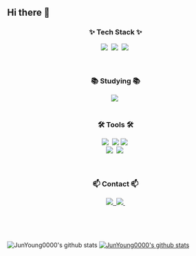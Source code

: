 ## Hi there 👋

<!--내용 부분-->
<h3 align="center">✨ Tech Stack ✨</h3>
<div align="center">
  <img src="https://img.shields.io/badge/html5-E34F26.svg?style=for-the-badge&logo=html5&logoColor=white" />&nbsp
  <img src="https://img.shields.io/badge/css3-1572B6.svg?style=for-the-badge&logo=css3&logoColor=white" />&nbsp
  <img src="https://img.shields.io/badge/javascript-F7DF1E.svg?style=for-the-badge&logo=javascript&logoColor=20232a" />&nbsp
</div>

<br>
<br>

<h3 align="center">📚 Studying 📚</h3>
<div align="center">
  <img src="https://img.shields.io/badge/React%20Query-FF4154?style=for-the-badge&logo=react%20query&logoColor=white" />&nbsp
</div>

<br>

<h3 align="center">🛠 Tools 🛠</h3>
<div align="center">
  <img src="https://img.shields.io/badge/git-F05033.svg?style=for-the-badge&logo=git&logoColor=white" />&nbsp
  <img src="https://img.shields.io/badge/gitlab-20232a.svg?style=for-the-badge&logo=gitlab&logoColor=61DAFB" />
  <img src="https://img.shields.io/badge/github-181717.svg?style=for-the-badge&logo=github&logoColor=white" />&nbsp
</div>

<div align="center">
  <img src="https://img.shields.io/badge/Notion-F3F3F3.svg?style=for-the-badge&logo=notion&logoColor=black" />&nbsp
  <img src="https://img.shields.io/badge/figma-F24E1E.svg?style=for-the-badge&logo=figma&logoColor=white" />&nbsp
</div>

<br>
<br>

<h3 align="center">📫 Contact 📫</h3>
<div align="center">
  <a href="https://jy00-diary.tistory.com">
    <img src="https://img.shields.io/badge/Tistory-FF5A4A?style=for-the-badge&logo=tistory&logoColor=white" />&nbsp
  </a>
  <a href="mailto:define1304@gmail.com">
    <img
      src="https://img.shields.io/badge/define1304@gmail.com-D14836?style=for-the-badge&logo=gmail&logoColor=white"/>&nbsp
  </a>
</div>

<br>
<br>
<br>
<br>

![JunYoung0000's github stats](https://github-readme-stats.vercel.app/api?username=JunYoung0000&show_icons=true)
[![JunYoung0000's github stats](https://github-readme-stats.vercel.app/api/top-langs/?username=JunYoung0000&show_icons=true&hide_border=true&title_color=004386&icon_color=004386&layout=compact)](https://github.com/JunYoung0000)
